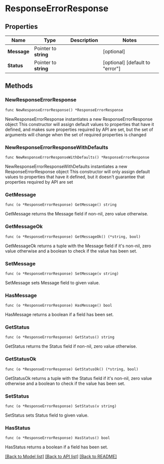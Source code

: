 # ResponseErrorResponse

## Properties

Name | Type | Description | Notes
------------ | ------------- | ------------- | -------------
**Message** | Pointer to **string** |  | [optional] 
**Status** | Pointer to **string** |  | [optional] [default to "error"]

## Methods

### NewResponseErrorResponse

`func NewResponseErrorResponse() *ResponseErrorResponse`

NewResponseErrorResponse instantiates a new ResponseErrorResponse object
This constructor will assign default values to properties that have it defined,
and makes sure properties required by API are set, but the set of arguments
will change when the set of required properties is changed

### NewResponseErrorResponseWithDefaults

`func NewResponseErrorResponseWithDefaults() *ResponseErrorResponse`

NewResponseErrorResponseWithDefaults instantiates a new ResponseErrorResponse object
This constructor will only assign default values to properties that have it defined,
but it doesn't guarantee that properties required by API are set

### GetMessage

`func (o *ResponseErrorResponse) GetMessage() string`

GetMessage returns the Message field if non-nil, zero value otherwise.

### GetMessageOk

`func (o *ResponseErrorResponse) GetMessageOk() (*string, bool)`

GetMessageOk returns a tuple with the Message field if it's non-nil, zero value otherwise
and a boolean to check if the value has been set.

### SetMessage

`func (o *ResponseErrorResponse) SetMessage(v string)`

SetMessage sets Message field to given value.

### HasMessage

`func (o *ResponseErrorResponse) HasMessage() bool`

HasMessage returns a boolean if a field has been set.

### GetStatus

`func (o *ResponseErrorResponse) GetStatus() string`

GetStatus returns the Status field if non-nil, zero value otherwise.

### GetStatusOk

`func (o *ResponseErrorResponse) GetStatusOk() (*string, bool)`

GetStatusOk returns a tuple with the Status field if it's non-nil, zero value otherwise
and a boolean to check if the value has been set.

### SetStatus

`func (o *ResponseErrorResponse) SetStatus(v string)`

SetStatus sets Status field to given value.

### HasStatus

`func (o *ResponseErrorResponse) HasStatus() bool`

HasStatus returns a boolean if a field has been set.


[[Back to Model list]](../README.md#documentation-for-models) [[Back to API list]](../README.md#documentation-for-api-endpoints) [[Back to README]](../README.md)


